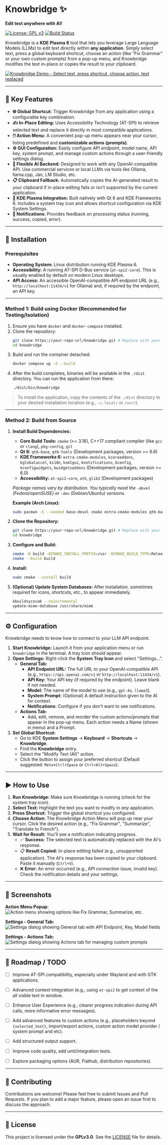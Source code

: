 # Knowbridge ✨

**Edit text anywhere with AI!**

[![License: GPL v3](https://img.shields.io/badge/License-GPLv3-blue.svg)](https://www.gnu.org/licenses/gpl-3.0)
[![Build Status](https://img.shields.io/github/actions/workflow/status/OPHoperHPO/knowbridge/build-in-docker.yml?branch=master)](https://github.com/OPHoperHPO/knowbridge/actions/workflows/build-in-docker.yml)

Knowbridge is a **KDE Plasma 6** tool that lets you leverage Large Language Models (LLMs) to edit text directly within **any application**. Simply select text, press a global keyboard shortcut, choose an action (like "Fix Grammar" or your own custom prompts) from a pop-up menu, and Knowbridge modifies the text in-place or copies the result to your clipboard.

[![Knowbridge Demo - Select text, press shortcut, choose action, text replaced](docs/demo.gif)](docs/demo.gif)

---

## 🌟 Key Features

*   **🌐 Global Shortcut:** Trigger Knowbridge from any application using a configurable key combination.
*   **✍️ In-Place Editing:** Uses Accessibility Technology (AT-SPI) to retrieve selected text and replace it directly in most compatible applications.
*   **🖱️ Action Menu:** A convenient pop-up menu appears near your cursor, listing predefined and **customizable actions (prompts)**.
*   **⚙️ GUI Configuration:** Easily configure API endpoint, model name, API key, system prompt, and manage custom actions through a user-friendly settings dialog.
*   **🔌 Flexible AI Backend:** Designed to work with any OpenAI-compatible API. Use commercial services or local LLMs via tools like Ollama, llama.cpp, Jan, LM Studio, etc.
*   **📋 Clipboard Fallback:** Automatically copies the AI-generated result to your clipboard if in-place editing fails or isn't supported by the current application.
*   **💙 KDE Plasma Integration:** Built natively with Qt 6 and KDE Frameworks 6. Includes a system tray icon and allows shortcut configuration via KDE System Settings.
*   **🔔 Notifications:** Provides feedback on processing status (running, success, copied, error).

---

## 🚀 Installation

### Prerequisites

*   **Operating System:** Linux distribution running KDE Plasma 6.
*   **Accessibility:** A running AT-SPI D-Bus service (`at-spi2-core`). This is usually enabled by default on modern Linux desktops.
*   **API Access:** An accessible OpenAI-compatible API endpoint URL (e.g., `http://localhost:11434/v1` for Ollama) and, if required by the endpoint, an API key.

---

### Method 1: Build using Docker (Recommended for Testing/Isolation)

1.  Ensure you have `docker` and `docker-compose` installed.
2.  Clone the repository:
    ```bash
    git clone https://your-repo-url/knowbridge.git # Replace with your actual repo URL
    cd knowbridge
    ```
3.  Build and run the container detached:
    ```bash
    docker compose up -d --build
    ```
4.  After the build completes, binaries will be available in the `./dist` directory. You can run the application from there:
    ```bash
    ./dist/bin/knowbridge
    ```

> To install the application, copy the contents of the `./dist` directory to your desired installation location (e.g., `~/.local/` or `/usr/`).

---

### Method 2: Build from Source

1.  **Install Build Dependencies:**
    *   **Core Build Tools:** `cmake` (>= 3.16), C++17 compliant compiler (like `gcc` or `clang`), `pkg-config`, `git`
    *   **Qt 6:** `qt6-base`, `qt6-tools` (Development packages, version >= 6.6)
    *   **KDE Frameworks 6:** `extra-cmake-modules`, `kcoreaddons`, `kglobalaccel`, `ki18n`, `kxmlgui`, `knotifications`, `kconfig`, `kconfigwidgets`, `kwidgetsaddons` (Development packages, version >= 6.0)
    *   **Accessibility:** `at-spi2-core`, `atk`, `glib2` (Development packages)

    *Package names vary by distribution. You typically need the `-devel` (Fedora/openSUSE) or `-dev` (Debian/Ubuntu) versions.*

    **Example (Arch Linux):**
    ```bash
    sudo pacman -S --needed base-devel cmake extra-cmake-modules qt6-base qt6-tools kcoreaddons kglobalaccel ki18n kxmlgui knotifications kconfig kconfigwidgets kwidgetsaddons at-spi2-core atk glib2 git
    ```

2.  **Clone the Repository:**
    ```bash
    git clone https://your-repo-url/knowbridge.git # Replace with your actual repo URL
    cd knowbridge
    ```

3.  **Configure and Build:**
    ```bash
    cmake -B build -DCMAKE_INSTALL_PREFIX=/usr -DCMAKE_BUILD_TYPE=Release
    cmake --build build
    ```

4.  **Install:**
    ```bash
    sudo cmake --install build
    ```

5.  **(Optional) Update System Databases:** After installation, sometimes required for icons, shortcuts, etc., to appear immediately.
    ```bash
    kbuildsycoca6 --noincremental
    update-mime-database /usr/share/mime
    ```

---

## ⚙️ Configuration

Knowbridge needs to know how to connect to your LLM API endpoint.

1.  **Start Knowbridge:** Launch it from your application menu or run `knowbridge` in the terminal. A tray icon should appear.
2.  **Open Settings:** Right-click the **System Tray Icon** and select "Settings…".
    *   **General Tab:**
        *   **API Endpoint URL:** The full URL to your OpenAI-compatible API (e.g., `https://api.openai.com/v1` or `http://localhost:11434/v1`).
        *   **API Key:** Your API key (if required by the endpoint). Leave blank if not needed.
        *   **Model:** The name of the model to use (e.g., `gpt-4o`, `llama3`).
        *   **System Prompt:** (Optional) A default instruction given to the AI for context.
        *   **Notifications:**  Configure if you don't want to see notifications.
    *   **Actions Tab:**
        *   Add, edit, remove, and reorder the custom actions/prompts that appear in the pop-up menu. Each action needs a Name (shown in menu) and a Prompt.
3.  **Set Global Shortcut:**
    *   Go to KDE **System Settings** -> **Keyboard** -> **Shortcuts** -> **Knowbridge**.
    *   Find the **Knowbridge** entry.
    *   Select the "Modify Text (AI)" action.
    *   Click the button to assign your preferred shortcut (Default suggested: `Meta+Ctrl+Space` or `Ctrl+Alt+Space`).

---

## ▶️ How to Use

1.  **Run Knowbridge:** Make sure Knowbridge is running (check for the system tray icon).
2.  **Select Text:** Highlight the text you want to modify in *any* application.
3.  **Press Shortcut:** Trigger the global shortcut you configured.
4.  **Choose Action:** The Knowbridge Action Menu will pop up near your cursor. Click the desired action (e.g., "Fix Grammar", "Summarize", "Translate to French").
5.  **Wait for Result:** You'll see a notification indicating progress.
    *   ✅ **Success:** The selected text is automatically replaced with the AI's response.
    *   📋 **Result Copied:** In-place editing failed (e.g., unsupported application). The AI's response has been copied to your clipboard. Paste it manually (`Ctrl+V`).
    *   ❌ **Error:** An error occurred (e.g., API connection issue, invalid key). Check the notification details and your settings.

---

## 📸 Screenshots

**Action Menu Popup:**
![Action menu showing options like Fix Grammar, Summarize, etc.](./docs/img.png)

**Settings - General Tab:**
![Settings dialog showing General tab with API Endpoint, Key, Model fields](./docs/settings.png)

**Settings - Actions Tab:**
![Settings dialog showing Actions tab for managing custom prompts](./docs/actions.png)

---

## 🚧 Roadmap / TODO

*   [ ] Improve AT-SPI compatibility, especially under Wayland and with GTK applications.
*   [ ] Advanced context integration (e.g., using `at-spi2` to get context of the all visble text in window.  
*   [ ] Enhance User Experience (e.g., clearer progress indication during API calls, more informative error messages).
*   [ ] Add advanced features to custom actions (e.g., placeholders beyond `{selected_text}`, import/export actions, custom action model provider / system prompt and etc).
*   [ ] Add structured output support.
*   [ ] Improve code quality, add unit/integration tests.
*   [ ] Explore packaging options (AUR, Flathub, distribution repositories).


---

## 🤝 Contributing

Contributions are welcome! Please feel free to submit Issues and Pull Requests. If you plan to add a major feature, please open an issue first to discuss the approach.

---

## 📜 License

This project is licensed under the **GPLv3.0**. See the [LICENSE](LICENSE) file for details.